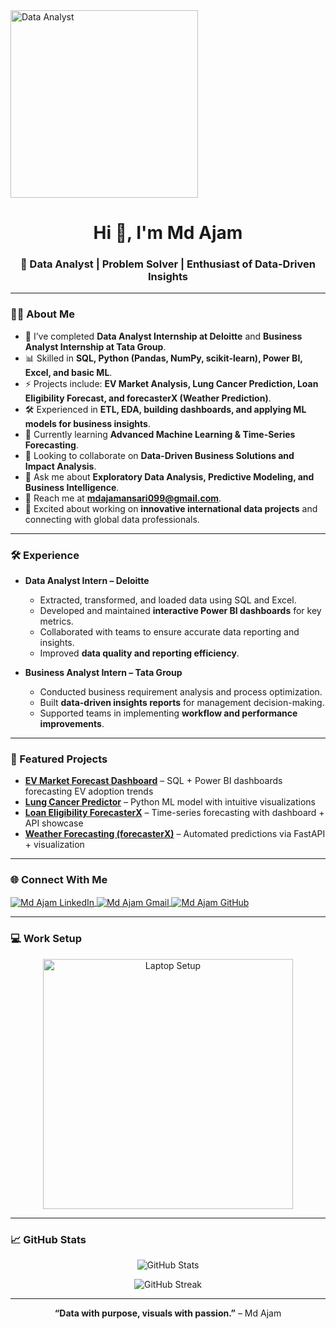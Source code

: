 <!-- MasterHead -->

  <img src="https://camo.githubusercontent.com/e36c8a07df1fe59109ac7a2619a198258c21e887fc0f800ed05d93d998e78897/68747470733a2f2f626c6f672e696d617274696375732e6f72672f77702d636f6e74656e742f75706c6f6164732f323031392f30352f64616f6e6c696e652e676966" alt="Data Analyst" width="300"/>


<h1 align="center">Hi 👋, I'm Md Ajam</h1>
<h3 align="center">🚀 Data Analyst | Problem Solver | Enthusiast of Data-Driven Insights</h3>

---

### 👨‍💻 About Me  
- 🔨 I’ve completed **Data Analyst Internship at Deloitte** and **Business Analyst Internship at Tata Group**.  
- 📊 Skilled in **SQL, Python (Pandas, NumPy, scikit-learn), Power BI, Excel, and basic ML**.  
- ⚡ Projects include: **EV Market Analysis, Lung Cancer Prediction, Loan Eligibility Forecast, and forecasterX (Weather Prediction)**.  
- 🛠 Experienced in **ETL, EDA, building dashboards, and applying ML models for business insights**.  
- 🌱 Currently learning **Advanced Machine Learning & Time-Series Forecasting**.  
- 🤝 Looking to collaborate on **Data-Driven Business Solutions and Impact Analysis**.  
- 💬 Ask me about **Exploratory Data Analysis, Predictive Modeling, and Business Intelligence**.  
- 📧 Reach me at **mdajamansari099@gmail.com**.  
- 🌟 Excited about working on **innovative international data projects** and connecting with global data professionals.  

---

### 🛠 Experience  
- **Data Analyst Intern – Deloitte**  
  - Extracted, transformed, and loaded data using SQL and Excel.  
  - Developed and maintained **interactive Power BI dashboards** for key metrics.  
  - Collaborated with teams to ensure accurate data reporting and insights.  
  - Improved **data quality and reporting efficiency**.  

- **Business Analyst Intern – Tata Group**  
  - Conducted business requirement analysis and process optimization.  
  - Built **data-driven insights reports** for management decision-making.  
  - Supported teams in implementing **workflow and performance improvements**.  

---

### 🚀 Featured Projects  
- [**EV Market Forecast Dashboard**](https://github.com/MdAjams) – SQL + Power BI dashboards forecasting EV adoption trends  
- [**Lung Cancer Predictor**](https://github.com/MdAjams) – Python ML model with intuitive visualizations  
- [**Loan Eligibility ForecasterX**](https://github.com/MdAjams/forecasterX) – Time-series forecasting with dashboard + API showcase  
- [**Weather Forecasting (forecasterX)**](https://github.com/MdAjams/forecasterX) – Automated predictions via FastAPI + visualization  

---

### 🌐 Connect With Me  
<p align="left">
<a href="https://www.linkedin.com/in/mdajam/" target="blank">
  <img align="center" src="https://img.shields.io/badge/LinkedIn-0077B5?logo=linkedin&logoColor=white" alt="Md Ajam LinkedIn"/>
</a>
<a href="mailto:mdajamansari099@gmail.com" target="blank">
  <img align="center" src="https://img.shields.io/badge/Gmail-D14836?logo=gmail&logoColor=white" alt="Md Ajam Gmail"/>
</a>
<a href="https://github.com/MdAjams" target="blank">
  <img align="center" src="https://img.shields.io/badge/GitHub-100000?logo=github&logoColor=white" alt="Md Ajam GitHub"/>
</a>
</p>

---

### 💻 Work Setup
<p align="center">
  <img src="https://camo.githubusercontent.com/19287d182818e56ea9fe597a42c15b5d377c79cb3c780285cf6c9176d94bc6bb/68747470733a2f2f6d656469612e67697068792e636f6d2f6d656469612f76312e59326c6b505463354d4749334e6a45784d5455334d324e6b59544978596a68694f5467794d3251314e575a694d5755304f545131597a677a4f4745344d6a67784d5455784d695a6c634431324d563970626e526c636d35686246396e61575a7a583264705a6b6c6b4a6d4e305057632f7167515567674143335066763638377150432f67697068792e676966" alt="Laptop Setup" width="400"/>
</p>

---

### 📈 GitHub Stats  
<p align="center">
  <img src="https://github-readme-stats.vercel.app/api?username=MdAjams&show_icons=true&theme=radical" alt="GitHub Stats" />
</p>

<p align="center">
  <img src="https://github-readme-streak-stats.herokuapp.com/?user=MdAjams&theme=radical" alt="GitHub Streak" />
</p>

---

<p align="center">
  <b>“Data with purpose, visuals with passion.”</b> – Md Ajam
</p>
